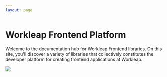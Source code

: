```yaml
---
layout: page
---
```


# Workleap Frontend Platform

Welcome to the documentation hub for Workleap Frontend libraries. On this site, you'll discover a variety of libraries that collectively constitutes the developer platform for creating frontend applications at Workleap.

![](/static/workleap-bg.png)
